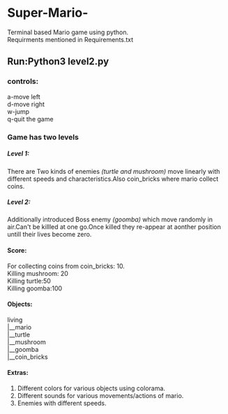 # Super-Mario-
Terminal based Mario game using python.
<br>Requirments mentioned in Requirements.txt
## Run:Python3 level2.py

### controls:
a-move left
<br>d-move right
<br>w-jump
<br>q-quit the game

### Game has two levels
##### Level 1: 
There are Two kinds of enemies *(turtle and mushroom)* move linearly with different speeds and characteristics.Also coin_bricks where mario collect coins.
##### Level 2: 
Additionally introduced Boss enemy *(goomba)* which move randomly in air.Can't be killled at one go.Once killed they re-appear at aonther position untill their lives become zero.

#### Score:
For collecting coins from coin_bricks: 10.
<br>Killing mushroom: 20
<br>Killing turtle:50
<br>Killing goomba:100

#### Objects:
living
<br>|__mario
<br>|__turtle
<br>|__mushroom
<br>|__goomba
<br>|__coin_bricks

#### Extras:
1. Different colors for various objects using colorama.
2. Different sounds for various movements/actions of mario.
3. Enemies with different speeds.
